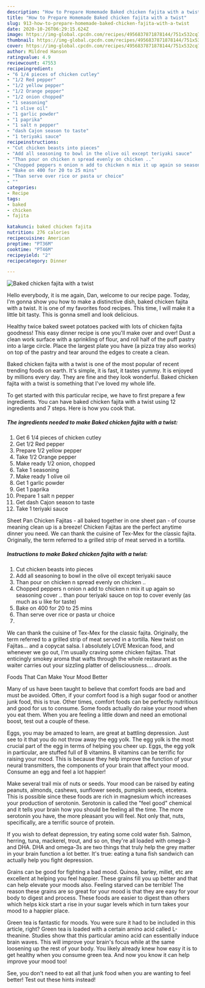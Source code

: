 ```yaml
---
description: "How to Prepare Homemade Baked chicken fajita with a twist"
title: "How to Prepare Homemade Baked chicken fajita with a twist"
slug: 913-how-to-prepare-homemade-baked-chicken-fajita-with-a-twist
date: 2020-10-26T06:29:15.624Z
image: https://img-global.cpcdn.com/recipes/4956837871878144/751x532cq70/baked-chicken-fajita-with-a-twist-recipe-main-photo.jpg
thumbnail: https://img-global.cpcdn.com/recipes/4956837871878144/751x532cq70/baked-chicken-fajita-with-a-twist-recipe-main-photo.jpg
cover: https://img-global.cpcdn.com/recipes/4956837871878144/751x532cq70/baked-chicken-fajita-with-a-twist-recipe-main-photo.jpg
author: Mildred Hanson
ratingvalue: 4.9
reviewcount: 47553
recipeingredient:
- "6 1/4 pieces of chicken cutley"
- "1/2 Red pepper"
- "1/2 yellow pepper"
- "1/2 Orange pepper"
- "1/2 onion chopped"
- "1 seasoning"
- "1 olive oil"
- "1 garlic powder"
- "1 paprika"
- "1 salt n pepper"
- "dash Cajon season to taste"
- "1 teriyaki sauce"
recipeinstructions:
- "Cut chicken beasts into pieces"
- "Add all seasoning to bowl in the olive oil except teriyaki sauce"
- "Than pour on chicken n spread evenly on chicken .."
- "Chopped peppers n onion n add to chicken n mix it up again so seasoning cover .. than pour teriyaki sauce on top to cover evenly (as much as u like for taste)"
- "Bake on 400 for 20 to 25 mins"
- "Than serve over rice or pasta ur choice"
- ""
categories:
- Recipe
tags:
- baked
- chicken
- fajita

katakunci: baked chicken fajita 
nutrition: 276 calories
recipecuisine: American
preptime: "PT36M"
cooktime: "PT46M"
recipeyield: "2"
recipecategory: Dinner

---
```



![Baked chicken fajita with a twist](https://img-global.cpcdn.com/recipes/4956837871878144/751x532cq70/baked-chicken-fajita-with-a-twist-recipe-main-photo.jpg)

Hello everybody, it is me again, Dan, welcome to our recipe page. Today, I'm gonna show you how to make a distinctive dish, baked chicken fajita with a twist. It is one of my favorites food recipes. This time, I will make it a little bit tasty. This is gonna smell and look delicious.

Healthy twice baked sweet potatoes packed with lots of chicken fajita goodness! This easy dinner recipe is one you&#39;ll make over and over! Dust a clean work surface with a sprinkling of flour, and roll half of the puff pastry into a large circle. Place the largest plate you have (a pizza tray also works) on top of the pastry and tear around the edges to create a clean.

Baked chicken fajita with a twist is one of the most popular of recent trending foods on earth. It's simple, it is fast, it tastes yummy. It is enjoyed by millions every day. They are fine and they look wonderful. Baked chicken fajita with a twist is something that I've loved my whole life.


To get started with this particular recipe, we have to first prepare a few ingredients. You can have baked chicken fajita with a twist using 12 ingredients and 7 steps. Here is how you cook that.

<!--inarticleads1-->

##### The ingredients needed to make Baked chicken fajita with a twist:

1. Get 6 1/4 pieces of chicken cutley
1. Get 1/2 Red pepper
1. Prepare 1/2 yellow pepper
1. Take 1/2 Orange pepper
1. Make ready 1/2 onion, chopped
1. Take 1 seasoning
1. Make ready 1 olive oil
1. Get 1 garlic powder
1. Get 1 paprika
1. Prepare 1 salt n pepper
1. Get dash Cajon season to taste
1. Take 1 teriyaki sauce


Sheet Pan Chicken Fajitas - all baked together in one sheet pan - of course meaning clean up is a breeze! Chicken Fajitas are the perfect anytime dinner you need. We can thank the cuisine of Tex-Mex for the classic fajita. Originally, the term referred to a grilled strip of meat served in a tortilla. 

<!--inarticleads2-->

##### Instructions to make Baked chicken fajita with a twist:

1. Cut chicken beasts into pieces
1. Add all seasoning to bowl in the olive oil except teriyaki sauce
1. Than pour on chicken n spread evenly on chicken ..
1. Chopped peppers n onion n add to chicken n mix it up again so seasoning cover .. than pour teriyaki sauce on top to cover evenly (as much as u like for taste)
1. Bake on 400 for 20 to 25 mins
1. Than serve over rice or pasta ur choice
1. 


We can thank the cuisine of Tex-Mex for the classic fajita. Originally, the term referred to a grilled strip of meat served in a tortilla. New twist on Fajitas… and a copycat salsa. I absolutely LOVE Mexican food, and whenever we go out, I&#39;m usually craving some chicken fajitas. That enticingly smokey aroma that wafts through the whole restaurant as the waiter carries out your sizzling platter of delisciousness…. *drools*. 

Foods That Can Make Your Mood Better


Many of us have been taught to believe that comfort foods are bad and must be avoided. Often, if your comfort food is a high sugar food or another junk food, this is true. Other times, comfort foods can be perfectly nutritious and good for us to consume. Some foods actually do raise your mood when you eat them. When you are feeling a little down and need an emotional boost, test out a couple of these.

Eggs, you may be amazed to learn, are great at battling depression. Just see to it that you do not throw away the egg yolk. The egg yolk is the most crucial part of the egg in terms of helping you cheer up. Eggs, the egg yolk in particular, are stuffed full of B vitamins. B vitamins can be terrific for raising your mood. This is because they help improve the function of your neural transmitters, the components of your brain that affect your mood. Consume an egg and feel a lot happier!

Make several trail mix of nuts or seeds. Your mood can be raised by eating peanuts, almonds, cashews, sunflower seeds, pumpkin seeds, etcetera. This is possible since these foods are rich in magnesium which increases your production of serotonin. Serotonin is called the "feel good" chemical and it tells your brain how you should be feeling all the time. The more serotonin you have, the more pleasant you will feel. Not only that, nuts, specifically, are a terrific source of protein.

If you wish to defeat depression, try eating some cold water fish. Salmon, herring, tuna, mackerel, trout, and so on, they're all loaded with omega-3 and DHA. DHA and omega-3s are two things that truly help the grey matter in your brain function a lot better. It's true: eating a tuna fish sandwich can actually help you fight depression. 

Grains can be good for fighting a bad mood. Quinoa, barley, millet, etc are excellent at helping you feel happier. These grains fill you up better and that can help elevate your moods also. Feeling starved can be terrible! The reason these grains are so great for your mood is that they are easy for your body to digest and process. These foods are easier to digest than others which helps kick start a rise in your sugar levels which in turn takes your mood to a happier place.

Green tea is fantastic for moods. You were sure it had to be included in this article, right? Green tea is loaded with a certain amino acid called L-theanine. Studies show that this particular amino acid can essentially induce brain waves. This will improve your brain's focus while at the same loosening up the rest of your body. You likely already knew how easy it is to get healthy when you consume green tea. And now you know it can help improve your mood too!

See, you don't need to eat all that junk food when you are wanting to feel better! Test out  these hints  instead!

